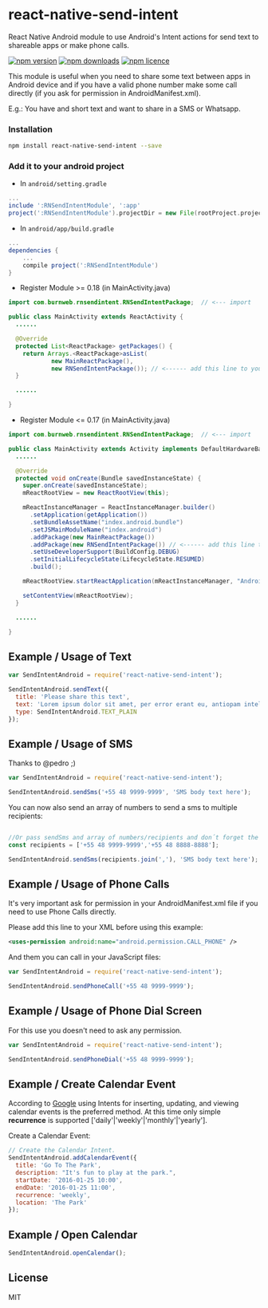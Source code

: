 # react-native-send-intent
React Native Android module to use Android's Intent actions for send text to shareable apps or make phone calls.

[![npm version](http://img.shields.io/npm/v/react-native-send-intent.svg?style=flat-square)](https://npmjs.org/package/react-native-send-intent "View this project on npm")
[![npm downloads](http://img.shields.io/npm/dm/react-native-send-intent.svg?style=flat-square)](https://npmjs.org/package/react-native-send-intent "View this project on npm")
[![npm licence](http://img.shields.io/npm/l/react-native-send-intent.svg?style=flat-square)](https://npmjs.org/package/react-native-send-intent "View this project on npm")


This module is useful when you need to share some text between apps in Android device and if you have a valid phone number make some call directly (if you ask for permission in AndroidManifest.xml).

E.g.: You have and short text and want to share in a SMS or Whatsapp.

### Installation

```bash
npm install react-native-send-intent --save
```

### Add it to your android project

* In `android/setting.gradle`

```gradle
...
include ':RNSendIntentModule', ':app'
project(':RNSendIntentModule').projectDir = new File(rootProject.projectDir, '../node_modules/react-native-send-intent')
```

* In `android/app/build.gradle`

```gradle
...
dependencies {
    ...
    compile project(':RNSendIntentModule')
}
```

* Register Module >= 0.18 (in MainActivity.java)

```java
import com.burnweb.rnsendintent.RNSendIntentPackage;  // <--- import

public class MainActivity extends ReactActivity {
  ......

  @Override
  protected List<ReactPackage> getPackages() {
    return Arrays.<ReactPackage>asList(
            new MainReactPackage(),
            new RNSendIntentPackage()); // <------ add this line to your MainActivity class
  }

  ......

}
```

* Register Module <= 0.17 (in MainActivity.java)

```java
import com.burnweb.rnsendintent.RNSendIntentPackage;  // <--- import

public class MainActivity extends Activity implements DefaultHardwareBackBtnHandler {
  ......

  @Override
  protected void onCreate(Bundle savedInstanceState) {
    super.onCreate(savedInstanceState);
    mReactRootView = new ReactRootView(this);

    mReactInstanceManager = ReactInstanceManager.builder()
      .setApplication(getApplication())
      .setBundleAssetName("index.android.bundle")
      .setJSMainModuleName("index.android")
      .addPackage(new MainReactPackage())
      .addPackage(new RNSendIntentPackage()) // <------ add this line to your MainActivity class
      .setUseDeveloperSupport(BuildConfig.DEBUG)
      .setInitialLifecycleState(LifecycleState.RESUMED)
      .build();

    mReactRootView.startReactApplication(mReactInstanceManager, "AndroidRNSample", null);

    setContentView(mReactRootView);
  }

  ......

}
```

## Example / Usage of Text
```javascript
var SendIntentAndroid = require('react-native-send-intent');

SendIntentAndroid.sendText({
  title: 'Please share this text',
  text: 'Lorem ipsum dolor sit amet, per error erant eu, antiopam intellegebat ne sed',
  type: SendIntentAndroid.TEXT_PLAIN
});
```

## Example / Usage of SMS
Thanks to @pedro ;)

```javascript
var SendIntentAndroid = require('react-native-send-intent');

SendIntentAndroid.sendSms('+55 48 9999-9999', 'SMS body text here');

```

You can now also send an array of numbers to send a sms to multiple recipients:

```javascript

//Or pass sendSms and array of numbers/recipients and don´t forget the join(',')
const recipients = ['+55 48 9999-9999','+55 48 8888-8888'];

SendIntentAndroid.sendSms(recipients.join(','), 'SMS body text here');

```

## Example / Usage of Phone Calls
It's very important ask for permission in your AndroidManifest.xml file if you need to use Phone Calls directly.

Please add this line to your XML before using this example:

```xml
<uses-permission android:name="android.permission.CALL_PHONE" />
```

And them you can call in your JavaScript files:

```javascript
var SendIntentAndroid = require('react-native-send-intent');

SendIntentAndroid.sendPhoneCall('+55 48 9999-9999');
```

## Example / Usage of Phone Dial Screen
For this use you doesn't need to ask any permission.

```javascript
var SendIntentAndroid = require('react-native-send-intent');

SendIntentAndroid.sendPhoneDial('+55 48 9999-9999');
```

## Example / Create Calendar Event

According to [Google](http://developer.android.com/guide/topics/providers/calendar-provider.html#intents) using Intents for
 inserting, updating, and viewing calendar events is the preferred method.  At this time only simple **recurrence** is
 supported ['daily'|'weekly'|'monthly'|'yearly'].

Create a Calendar Event:

```javascript
// Create the Calendar Intent.
SendIntentAndroid.addCalendarEvent({
  title: 'Go To The Park',
  description: "It's fun to play at the park.",
  startDate: '2016-01-25 10:00',
  endDate: '2016-01-25 11:00',
  recurrence: 'weekly',
  location: 'The Park'
});
```

## Example / Open Calendar

```javascript
SendIntentAndroid.openCalendar();
```

## License
MIT
